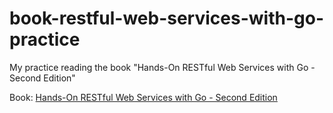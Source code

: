 # book-restful-web-services-with-go-practice

My practice reading the book "Hands-On RESTful Web Services with Go - Second Edition"

Book: [Hands-On RESTful Web Services with Go - Second Edition](https://www.packtpub.com/product/hands-on-restful-web-services-with-go-second-edition/9781838643577)
